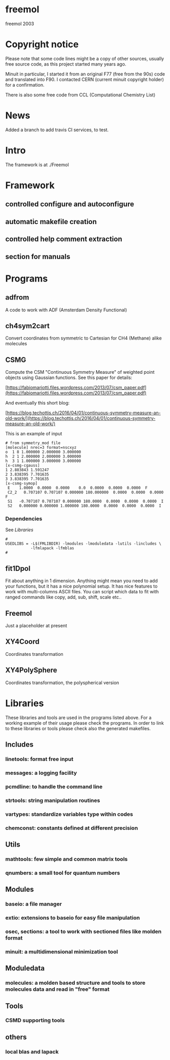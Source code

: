 # freemol
freemol 2003

# Copyright notice
Please note that some code lines might be a copy of other sources,
usually free source code, as this project started many years ago.

Minuit in particular, I started it from an original F77 (free from the 90s) code
and translated into F90. I contacted CERN (current minuit copyright holder) for a confirmation.

There is also some free code from CCL (Computational Chemistry List)

# News

Added a branch to add travis CI services, to test.

# Intro

The framework is at ./Freemol

# Framework

## controlled configure and autoconfigure

## automatic makefile creation

## controlled help comment extraction

## section for manuals

# Programs

## adfrom
   A code to work with ADF (Amsterdam Density Functional)
   
## ch4sym2cart
   Convert coordinates from symmetric to Cartesian for CH4 (Methane) alike molecules

## CSMG
   Compute the CSM "Continuous Symmetry Measure" of weighted point objects using Gaussian
   functions. See this paper for details:
   
   [https://fabiomariotti.files.wordpress.com/2013/07/csm_paper.pdf](https://fabiomariotti.files.wordpress.com/2013/07/csm_paper.pdf)
   
   And eventually this short blog:

   [https://blog.techottis.ch/2016/04/01/continuous-symmetry-measure-an-old-work/](https://blog.techottis.ch/2016/04/01/continuous-symmetry-measure-an-old-work/)

   This is an example of input

    # from symmetry_mod file
    [molecule] nrec=3 format=nscxyz 
    o  1 8 1.000000 2.000000 3.000000
    h  2 1 2.000000 2.000000 3.000000
    h  3 1 1.000000 3.000000 3.000000
    [x-csmg-cgauss] 
    1 2.883843 1.591247
    2 3.838395 7.701635
    3 3.838395 7.701635
    [x-csmg-symop] 
     E    1.0000  0.0000  0.0000    0.0  0.0000  0.0000  0.0000  F 
     C2_2   0.707107 0.707107 0.000000 180.000000  0.0000  0.0000  0.0000  F 
     S1   -0.707107 0.707107 0.000000 180.0000  0.0000  0.0000  0.0000  I 
     S2   0.000000 0.000000 1.000000 180.0000  0.0000  0.0000  0.0000  I 

### Dependencies
See _Libraries_

    #
    USEDLIBS = -L$(FMLIBDIR) -lmodules -lmoduledata -lutils -lincludes \
               -lfmlapack -lfmblas
    #


## fit1Dpol
   Fit about anything in 1 dimension. Anything might mean you need to add your functions,
   but it has a nice polynomial setup.
   It has nice features to work with multi-columns ASCII files.
   You can script which data to fit with ranged commands like
   copy, add, sub, shift, scale etc..

## Freemol
   Just a placeholder at present

## XY4Coord
   Coordinates transformation

## XY4PolySphere
   Coordinates transformation, the polyspherical version

# Libraries
  These libraries and tools are used in the programs listed above. For a working example of their
  usage please check the programs. In order to link to these libraries or tools please check also the
  generated makefiles.

## Includes

### linetools: format free input

### messages: a logging facility

### pcmdline: to handle the command line

### strtools: string manipulation routines

### vartypes: standardize variables type within codes

### chemconst: constants defined at different precision

## Utils

### mathtools: few simple and common matrix tools

### qnumbers: a small tool for quantum numbers

## Modules

### baseio: a file manager

### extio: extensions to baseio for easy file manipulation

### osec, sections: a tool to work with sectioned files like molden format

### minuit: a multidimensional minimization tool

## Moduledata

### molecules: a molden based structure and tools to store molecules data and read in "free" format

## Tools

### CSMD supporting tools

## others

### local blas and lapack
